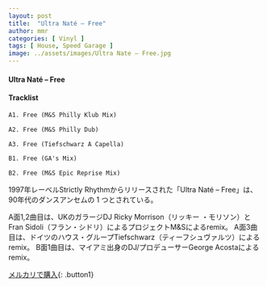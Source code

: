 ```yaml
---
layout: post
title:  "Ultra Naté – Free"
author: mmr
categories: [ Vinyl ]
tags: [ House, Speed Garage ]
image: ../assets/images/Ultra Nate – Free.jpg
---
```


#### Ultra Naté – Free

#### Tracklist
```md
A1. Free (M&S Philly Klub Mix)

A2. Free (M&S Philly Dub)

A3. Free (Tiefschwarz A Capella)

B1. Free (GA's Mix)

B2. Free (M&S Epic Reprise Mix)
```

1997年レーベルStrictly Rhythmからリリースされた「Ultra Naté – Free」は、90年代のダンスアンセムの 1 つとされている。

A面1,2曲目は、UKのガラージDJ Ricky Morrison（リッキー ・モリソン）と Fran Sidoli（フラン・シドリ）によるプロジェクトM&Sによるremix。
A面3曲目は、ドイツのハウス・グループTiefschwarz（ティーフシュヴァルツ）によるremix。
B面1曲目は、マイアミ出身のDJ/プロデューサーGeorge Acostaによるremix。

[メルカリで購入](https://jp.mercari.com/item/m11492188360){: .button1}

